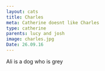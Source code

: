 ```yaml
---
layout: cats
title: Charles
meta: Catherine doesnt like Charles
type: catherine
parents: lucy and josh
image: charles.jpg
Date: 26.09.16
---
```


Ali is a dog who is grey 